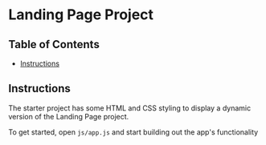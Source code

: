 # Landing Page Project

## Table of Contents

- [Instructions](#instructions)

## Instructions

The starter project has some HTML and CSS styling to display a dynamic version of the Landing Page project.

To get started, open `js/app.js` and start building out the app's functionality
